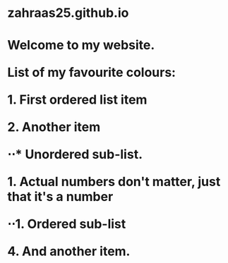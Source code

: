 # zahraas25.github.io
<h1> Welcome to my website.

<p> List of my favourite colours: </p>
 1. First ordered list item </p>
 2. Another item </p>
 ⋅⋅* Unordered sub-list. </p>
 1. Actual numbers don't matter, just that it's a number </p>
⋅⋅1. Ordered sub-list </p>
 4. And another item. </p>
  
  
